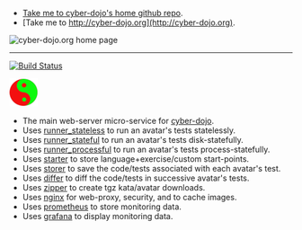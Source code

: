 
* [Take me to cyber-dojo's home github repo](https://github.com/cyber-dojo/cyber-dojo).
* [Take me to http://cyber-dojo.org](http://cyber-dojo.org).

![cyber-dojo.org home page](https://github.com/cyber-dojo/cyber-dojo/blob/master/shared/home_page_snaphot.png)

- - - -

[![Build Status](https://travis-ci.org/cyber-dojo/web.svg?branch=master)](https://travis-ci.org/cyber-dojo/web)

<img src="https://raw.githubusercontent.com/cyber-dojo/nginx/master/images/home_page_logo.png" alt="cyber-dojo yin/yang logo" width="50px" height="50px"/>

- The main web-server micro-service for [cyber-dojo](http://cyber-dojo.org).
- Uses [runner_stateless](https://github.com/cyber-dojo/runner_stateless) to run an avatar's tests statelessly.
- Uses [runner_stateful](https://github.com/cyber-dojo/runner_stateful) to run an avatar's tests disk-statefully.
- Uses [runner_processful](https://github.com/cyber-dojo/runner_processful) to run an avatar's tests process-statefully.
- Uses [starter](https://github.com/cyber-dojo/starter) to store language+exercise/custom start-points.
- Uses [storer](https://github.com/cyber-dojo/storer) to save the code/tests associated with each avatar's test.
- Uses [differ](https://github.com/cyber-dojo/differ) to diff the code/tests in successive avatar's tests.
- Uses [zipper](https://github.com/cyber-dojo/zipper) to create tgz kata/avatar downloads.
- Uses [nginx](https://github.com/cyber-dojo/nginx) for web-proxy, security, and to cache images.
- Uses [prometheus](https://github.com/cyber-dojo/prometheus) to store monitoring data.
- Uses [grafana](https://github.com/cyber-dojo/prometheus) to display monitoring data.
